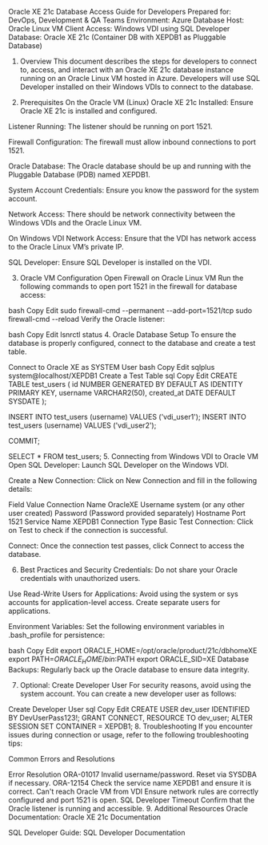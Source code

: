 Oracle XE 21c Database Access Guide for Developers
Prepared for: DevOps, Development & QA Teams
Environment: Azure
Database Host: Oracle Linux VM
Client Access: Windows VDI using SQL Developer
Database: Oracle XE 21c (Container DB with XEPDB1 as Pluggable Database)

1. Overview
This document describes the steps for developers to connect to, access, and interact with an Oracle XE 21c database instance running on an Oracle Linux VM hosted in Azure. Developers will use SQL Developer installed on their Windows VDIs to connect to the database.

2. Prerequisites
On the Oracle VM (Linux)
Oracle XE 21c Installed: Ensure Oracle XE 21c is installed and configured.

Listener Running: The listener should be running on port 1521.

Firewall Configuration: The firewall must allow inbound connections to port 1521.

Oracle Database: The Oracle database should be up and running with the Pluggable Database (PDB) named XEPDB1.

System Account Credentials: Ensure you know the password for the system account.

Network Access: There should be network connectivity between the Windows VDIs and the Oracle Linux VM.

On Windows VDI
Network Access: Ensure that the VDI has network access to the Oracle Linux VM’s private IP.

SQL Developer: Ensure SQL Developer is installed on the VDI.

3. Oracle VM Configuration
Open Firewall on Oracle Linux VM
Run the following commands to open port 1521 in the firewall for database access:

bash
Copy
Edit
sudo firewall-cmd --permanent --add-port=1521/tcp
sudo firewall-cmd --reload
Verify the Oracle listener:

bash
Copy
Edit
lsnrctl status
4. Oracle Database Setup
To ensure the database is properly configured, connect to the database and create a test table.

Connect to Oracle XE as SYSTEM User
bash
Copy
Edit
sqlplus system@localhost/XEPDB1
Create a Test Table
sql
Copy
Edit
CREATE TABLE test_users (
  id NUMBER GENERATED BY DEFAULT AS IDENTITY PRIMARY KEY,
  username VARCHAR2(50),
  created_at DATE DEFAULT SYSDATE
);

INSERT INTO test_users (username) VALUES ('vdi_user1');
INSERT INTO test_users (username) VALUES ('vdi_user2');

COMMIT;

SELECT * FROM test_users;
5. Connecting from Windows VDI to Oracle VM
Open SQL Developer: Launch SQL Developer on the Windows VDI.

Create a New Connection: Click on New Connection and fill in the following details:


Field	Value
Connection Name	OracleXE
Username	system (or any other user created)
Password	(Password provided separately)
Hostname	<Oracle VM Private IP>
Port	1521
Service Name	XEPDB1
Connection Type	Basic
Test Connection: Click on Test to check if the connection is successful.

Connect: Once the connection test passes, click Connect to access the database.

6. Best Practices and Security
Credentials: Do not share your Oracle credentials with unauthorized users.

Use Read-Write Users for Applications: Avoid using the system or sys accounts for application-level access. Create separate users for applications.

Environment Variables: Set the following environment variables in .bash_profile for persistence:

bash
Copy
Edit
export ORACLE_HOME=/opt/oracle/product/21c/dbhomeXE
export PATH=$ORACLE_HOME/bin:$PATH
export ORACLE_SID=XE
Database Backups: Regularly back up the Oracle database to ensure data integrity.

7. Optional: Create Developer User
For security reasons, avoid using the system account. You can create a new developer user as follows:

Create Developer User
sql
Copy
Edit
CREATE USER dev_user IDENTIFIED BY DevUserPass123!;
GRANT CONNECT, RESOURCE TO dev_user;
ALTER SESSION SET CONTAINER = XEPDB1;
8. Troubleshooting
If you encounter issues during connection or usage, refer to the following troubleshooting tips:

Common Errors and Resolutions

Error	Resolution
ORA-01017	Invalid username/password. Reset via SYSDBA if necessary.
ORA-12154	Check the service name XEPDB1 and ensure it is correct.
Can't reach Oracle VM from VDI	Ensure network rules are correctly configured and port 1521 is open.
SQL Developer Timeout	Confirm that the Oracle listener is running and accessible.
9. Additional Resources
Oracle Documentation: Oracle XE 21c Documentation

SQL Developer Guide: SQL Developer Documentation

